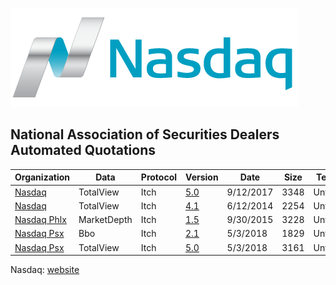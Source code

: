 ![Nasdaq](https://github.com/Open-Markets-Initiative/Directory/blob/master/Logos/Nasdaq.png)


## National Association of Securities Dealers Automated Quotations

|Organization | Data | Protocol | Version | Date | Size | Testing | Specification|
|--- | --- | --- | --- | --- | --- | --- | ---|
|[Nasdaq](https://github.com/Open-Markets-Initiative/wireshark-lua/tree/master/Nasdaq "National Association of Securities Dealers Automated Quotations Dissectors") | TotalView | Itch | [5.0](https://github.com/Open-Markets-Initiative/wireshark-lua/blob/master/Nasdaq/Nasdaq.TotalView.Itch.v5.0.Script.Dissector.lua "National Association of Securities Dealers Automated Quotations 5.0 Script Dissector") | 9/12/2017 | 3348 | Untested | [url](http://www.nasdaqtrader.com/Trader.aspx?id=dpspecs "Protocol specification") - [pdf](https://github.com/Open-Markets-Initiative/Directory/blob/master/Specifications/Nasdaq/Nasdaq.TotalView.Itch.v5.0.pdf "Specification manual")|
|[Nasdaq](https://github.com/Open-Markets-Initiative/wireshark-lua/tree/master/Nasdaq "National Association of Securities Dealers Automated Quotations Dissectors") | TotalView | Itch | [4.1](https://github.com/Open-Markets-Initiative/wireshark-lua/blob/master/Nasdaq/Nasdaq.TotalView.Itch.v4.1.Script.Dissector.lua "National Association of Securities Dealers Automated Quotations 4.1 Script Dissector") | 6/12/2014 | 2254 | Untested | [url](http://www.nasdaqtrader.com/Trader.aspx?id=dpspecs "Protocol specification") - [pdf](https://github.com/Open-Markets-Initiative/Directory/blob/master/Specifications/Nasdaq/Nasdaq.TotalView.Itch.v4.1.pdf "Specification manual")|
|[Nasdaq Phlx](https://github.com/Open-Markets-Initiative/wireshark-lua/tree/master/Nasdaq "National Association of Securities Dealers Automated Quotations Dissectors") | MarketDepth | Itch | [1.5](https://github.com/Open-Markets-Initiative/wireshark-lua/blob/master/Nasdaq/Nasdaq.Phlx.MarketDepth.Itch.v1.5.Script.Dissector.lua "National Association of Securities Dealers Automated Quotations 1.5 Script Dissector") | 9/30/2015 | 3228 | Untested | [url](http://www.phlx.com/Trader.aspx?id=DPSpecs#options_x "Protocol specification") - [pdf](https://github.com/Open-Markets-Initiative/Directory/blob/master/Specifications/Nasdaq/Nasdaq.Phlx.MarketDepth.Itch.v1.5.pdf "Specification manual")|
|[Nasdaq Psx](https://github.com/Open-Markets-Initiative/wireshark-lua/tree/master/Nasdaq "National Association of Securities Dealers Automated Quotations Dissectors") | Bbo | Itch | [2.1](https://github.com/Open-Markets-Initiative/wireshark-lua/blob/master/Nasdaq/Nasdaq.Psx.Bbo.Itch.v2.1.Script.Dissector.lua "National Association of Securities Dealers Automated Quotations 2.1 Script Dissector") | 5/3/2018 | 1829 | Untested | [url](http://nasdaqtrader.com/content/technicalsupport/specifications/dataproducts/PSXbboSpecification2.1.pdf "Protocol specification") - [pdf](https://github.com/Open-Markets-Initiative/Directory/blob/master/Specifications/Nasdaq/Nasdaq.Psx.Bbo.Itch.v2.1.pdf "Specification manual")|
|[Nasdaq Psx](https://github.com/Open-Markets-Initiative/wireshark-lua/tree/master/Nasdaq "National Association of Securities Dealers Automated Quotations Dissectors") | TotalView | Itch | [5.0](https://github.com/Open-Markets-Initiative/wireshark-lua/blob/master/Nasdaq/Nasdaq.Psx.TotalView.Itch.v5.0.Script.Dissector.lua "National Association of Securities Dealers Automated Quotations 5.0 Script Dissector") | 5/3/2018 | 3161 | Untested | [url](http://www.nasdaqtrader.com/content/technicalsupport/specifications/dataproducts/PSXTVITCHSpecification.pdf "Protocol specification") - [pdf](https://github.com/Open-Markets-Initiative/Directory/blob/master/Specifications/Nasdaq/Nasdaq.Psx.TotalView.Itch.v5.0.pdf "Specification manual")|


Nasdaq: [website](https://www.nasdaq.com "Go to National Association of Securities Dealers Automated Quotations")

